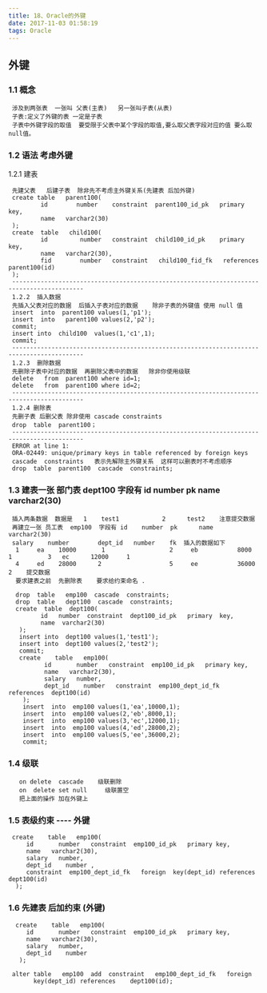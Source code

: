 ```yaml
---
title: 18、Oracle的外键
date: 2017-11-03 01:58:19
tags: Oracle
---
```


## 外键

### 1.1 概念
	 涉及到两张表  一张叫 父表(主表)   另一张叫子表(从表)
	 子表:定义了外键的表 一定是子表
	 子表中外键字段的取值  要受限于父表中某个字段的取值,要么取父表字段对应的值 要么取null值。

### 1.2 语法  考虑外键
1.2.1 建表 

     先建父表   后建子表  除非先不考虑主外键关系(先建表 后加外键)
     create table   parent100(
             id        number    constraint  parent100_id_pk   primary  key,
             name   varchar2(30) 
     );       
     create  table   child100(
             id         number   constraint  child100_id_pk    primary key,
             name   varchar2(30),
             fid        number   constraint   child100_fid_fk   references  parent100(id) 
     );
	 ------------------------------------------------------------------------------------------
     1.2.2  插入数据 
     先插入父表对应的数据  后插入子表对应的数据    除非子表的外键值 使用 null 值 
     insert  into  parent100 values(1,'p1');
     insert  into   parent100 values(2,'p2');
     commit;
     insert into  child100  values(1,'c1',1);    
     commit;
	 ------------------------------------------------------------------------------------------
     1.2.3  删除数据 
     先删除子表中对应的数据  再删除父表中的数据   除非你使用级联 
     delete   from  parent100 where id=1; 
     delete   from  parent100 where id=2; 
	 ------------------------------------------------------------------------------------------
     1.2.4 删除表 
     先删子表 后删父表 除非使用 cascade constraints
     drop  table  parent100；
	 ------------------------------------------------------------------------------------------
     ERROR at line 1:
     ORA-02449: unique/primary keys in table referenced by foreign keys
     cascade  constraints   表示先解除主外键关系  这样可以删表时不考虑顺序 
     drop  table  parent100  cascade  constraints; 
	
### 1.3  建表一张 部门表  dept100   字段有  id      number  pk       name     varchar2(30)

     插入两条数据  数据是   1    test1            2      test2    注意提交数据
     再建立一张 员工表  emp100  字段有 id    number  pk      name   varchar2(30)   
     salary    number        dept_id   number    fk  插入的数据如下 
      1     ea    10000       1                  2     eb           8000   1          3   ec      12000     1 
      4     ed    28000      2                   5     ee           36000  2    提交数据
      要求建表之前  先删除表    要求给约束命名 .
          
      drop  table   emp100  cascade  constraints;
      drop  table   dept100  cascade  constraints;
      create  table  dept100(
             id   number  constraint  dept100_id_pk   primary  key,
             name  varchar2(30)
       );        
       insert into  dept100 values(1,'test1');
       insert into  dept100 values(2,'test2');
       commit;
       create    table   emp100(
              id       number   constraint  emp100_id_pk   primary key,
              name   varchar2(30),
              salary   number,
              dept_id    number   constraint  emp100_dept_id_fk  references  dept100(id)
        );
        insert  into  emp100 values(1,'ea',10000,1);
        insert  into  emp100 values(2,'eb',8000,1);
        insert  into  emp100 values(3,'ec',12000,1);
        insert  into  emp100 values(4,'ed',28000,2);
        insert  into  emp100 values(5,'ee',36000,2);
        commit; 	
	
### 1.4 级联
       on delete  cascade    级联删除  
       on  delete set null     级联置空
       把上面的操作 加在外键上 

### 1.5 表级约束   ----  外键
     create    table   emp100(
         id       number   constraint  emp100_id_pk   primary key,
         name   varchar2(30),
         salary   number,
         dept_id    number ,
         constraint  emp100_dept_id_fk   foreign  key(dept_id) references  dept100(id)
      ); 

### 1.6 先建表 后加约束  (外键)
      create    table   emp100(
         id       number   constraint  emp100_id_pk   primary key,
         name   varchar2(30),
         salary   number,
         dept_id    number
       ); 
 
     alter table   emp100  add  constraint   emp100_dept_id_fk   foreign  
           key(dept_id) references    dept100(id);